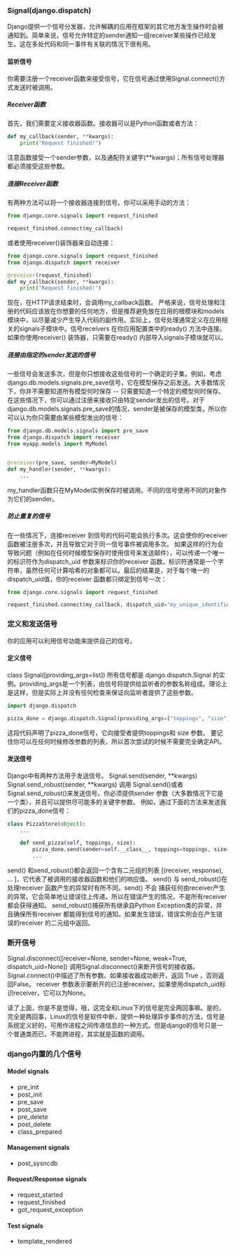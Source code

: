 ### Signal(django.dispatch)
Django提供一个信号分发器，允许解耦的应用在框架的其它地方发生操作时会被通知到。简单来说，信号允许特定的sender通知一组receiver某些操作已经发生。这在多处代码和同一事件有关联的情况下很有用。

#### 监听信号
你需要注册一个receiver函数来接受信号，它在信号通过使用Signal.connect()方式发送时被调用。

##### Receiver函数
首先，我们需要定义接收器函数。接收器可以是Python函数或者方法：
```python
def my_callback(sender, **kwargs):
    print("Request finished!")
```
注意函数接受一个sender参数，以及通配符关键字(**kwargs)；所有信号处理器都必须接受这些参数。

##### 连接Receiver函数
有两种方法可以将一个接收器连接到信号。你可以采用手动的方法：
```python
from django.core.signals import request_finished

request_finished.connect(my_callback)
```
或者使用receiver()装饰器来自动连接：
```python
from django.core.signals import request_finished
from django.dispatch import receiver

@receiver(request_finished)
def my_callback(sender, **kwargs):
    print("Request finished!")
```
现在，在HTTP请求结束时，会调用my_callback函数。
严格来说，信号处理和注册的代码应该放在你想要的任何地方，但是推荐避免放在应用的根模块和models模块中，以尽量减少产生导入代码的副作用。实际上，信号处理通常定义在应用相关的signals子模块中。信号receivers 在你应用配置类中的ready() 方法中连接。如果你使用receiver() 装饰器，只需要在ready() 内部导入signals子模块就可以。

##### 连接由指定的sender发送的信号
一些信号会发送多次，但是你只想接收这些信号的一个确定的子集。例如，考虑 django.db.models.signals.pre_save信号，它在模型保存之前发送。大多数情况下，你并不需要知道所有模型何时保存 -- 只需要知道一个特定的模型何时保存。
在这些情况下，你可以通过注册来接收只由特定sender发出的信号。对于django.db.models.signals.pre_save的情况，sender是被保存的模型类，所以你可以认为你只需要由某些模型发出的信号：
```python
from django.db.models.signals import pre_save
from django.dispatch import receiver
from myapp.models import MyModel


@receiver(pre_save, sender=MyModel)
def my_handler(sender, **kwargs):
    ...
```
my_handler函数只在MyModel实例保存时被调用。不同的信号使用不同的对象作为它们的sender。

##### 防止重复的信号
在一些情况下，连接receiver 到信号的代码可能会执行多次。这会使你的receiver 函数被注册多次，并且导致它对于同一信号事件被调用多次。
如果这样的行为会导致问题（例如在任何时候模型保存时使用信号来发送邮件），可以传递一个唯一的标识符作为dispatch_uid 参数来标识你的receiver 函数。标识符通常是一个字符串，虽然任何可计算哈希的对象都可以。最后的结果是，对于每个唯一的dispatch_uid值，你的receiver 函数都只绑定到信号一次：
```python
from django.core.signals import request_finished

request_finished.connect(my_callback, dispatch_uid="my_unique_identifier")
```

### 定义和发送信号
你的应用可以利用信号功能来提供自己的信号。

#### 定义信号
class Signal([providing_args=list])
所有信号都是 django.dispatch.Signal 的实例。providing_args是一个列表，由信号将提供给监听者的参数名称组成。理论上是这样，但是实际上并没有任何检查来保证向监听者提供了这些参数。
```python
import django.dispatch

pizza_done = django.dispatch.Signal(providing_args=["toppings", "size"])
```
这段代码声明了pizza_done信号，它向接受者提供toppings和 size 参数。
要记住你可以在任何时候修改参数的列表，所以首次尝试的时候不需要完全确定API。

#### 发送信号
Django中有两种方法用于发送信号。
Signal.send(sender, **kwargs)
Signal.send_robust(sender, **kwargs)
调用 Signal.send()或者Signal.send_robust()来发送信号。你必须提供sender 参数（大多数情况下它是一个类），并且可以提供尽可能多的关键字参数。
例如，通过下面的方法来发送我们的pizza_done信号：
```python
class PizzaStore(object):
    ...

    def send_pizza(self, toppings, size):
        pizza_done.send(sender=self.__class__, toppings=toppings, size=size)
        ...
```
send() 和send_robust()都会返回一个含有二元组的列表 [(receiver, response), ... ]，它代表了被调用的接收器函数和他们的响应值。
send() 与 send_robust()在处理receiver 函数产生的异常时有所不同。send()  不会 捕获任何由receiver产生的异常。它会简单地让错误往上传递。所以在错误产生的情况，不是所有receiver 都会获得通知。
send_robust()捕获所有继承自Python Exception类的异常，并且确保所有receiver 都能得到信号的通知。如果发生错误，错误实例会在产生错误的receiver 的二元组中返回。

### 断开信号
Signal.disconnect([receiver=None, sender=None, weak=True, dispatch_uid=None])
调用Signal.disconnect()来断开信号的接收器。Signal.connect()中描述了所有参数。如果接收器成功断开，返回 True ，否则返回False。
receiver 参数表示要断开的已注册receiver。如果使用dispatch_uid标识receiver，它可以为None。

读了上面，你是不是觉得，哦，这完全和Linux下的信号是完全两回事嘛。是的，完全是两回事，Linux的信号是软件中断，提供一种处理异步事件的方法，信号是系统定义好的，可用作进程之间传递信息的一种方式。但是django的信号只是一个普通类而已，不能跨进程，其实就是函数的调用。


### django内置的几个信号
#### Model signals
- pre_init
- post_init
- pre_save
- post_save
- pre_delete
- post_delete
- class_prepared

#### Management signals
- post_sysncdb

#### Request/Response signals
- request_started
- request_finished
- got_request_exception

#### Test signals
- template_rendered


